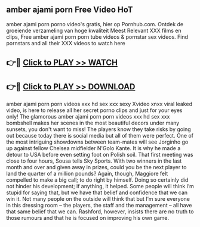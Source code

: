 ## amber ajami porn Free Video HoT 

amber ajami porn porno video's gratis, hier op Pornhub.com. Ontdek de groeiende verzameling van hoge kwaliteit Meest Relevant XXX films en clips,
Free amber ajami porn porn tube videos & pornstar sex videos. Find pornstars and all their XXX videos to watch here


## 👉🔴 [Click to PLAY >> WATCH](http://us.freeplayer.one?title=amber_ajami_porn&ref=16D)

## 👉🔴 [Click to PLAY >> DOWNLOAD](http://us.freeplayer.one?title=amber_ajami_porn&ref=16D)


amber ajami porn porn videos xxx hd sex xxx sexy Xvideo xnxx viral leaked video, is here to release all her secret porno clips and just for your eyes only! The glamorous amber ajami porn porn videos xxx hd sex xxx bombshell makes her scenes in the most beautiful decors under many sunsets, you don't want to miss! The players know they take risks by going out because today there is social media but all of them were perfect. One of the most intriguing showdowns between team-mates will see Jorginho go up against fellow Chelsea midfielder N'Golo Kante. It is why he made a detour to USA before even setting foot on Polish soil. That first meeting was close to four hours, Sousa tells Sky Sports. With two winners in the last month and over and given away in prizes, could you be the next player to land the quarter of a million pounds? Again, though, Maggiore felt compelled to make a big call; to do right by himself. Doing so certainly did not hinder his development; if anything, it helped. Some people will think I’m stupid for saying that, but we have that belief and confidence that we can win it. Not many people on the outside will think that but I’m sure everyone in this dressing room – the players, the staff and the management – all have that same belief that we can. Rashford, however, insists there are no truth to those rumours and that he is focused on improving his own game.